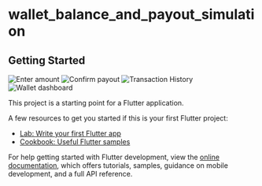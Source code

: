 # wallet_balance_and_payout_simulation



## Getting Started
![Enter amount](https://github.com/user-attachments/assets/7f13c212-2e5a-4a52-81fb-c65d92f02908)
![Confirm payout](https://github.com/user-attachments/assets/096652f8-757f-4014-a239-60d0b3bbcf64)
![Transaction History](https://github.com/user-attachments/assets/5c38addf-55df-4352-a6cd-be834fab7879)
![Wallet dashboard](https://github.com/user-attachments/assets/ea9d1876-197f-46cb-b633-c74cd41de847)


This project is a starting point for a Flutter application.

A few resources to get you started if this is your first Flutter project:

- [Lab: Write your first Flutter app](https://docs.flutter.dev/get-started/codelab)
- [Cookbook: Useful Flutter samples](https://docs.flutter.dev/cookbook)

For help getting started with Flutter development, view the
[online documentation](https://docs.flutter.dev/), which offers tutorials,
samples, guidance on mobile development, and a full API reference.
